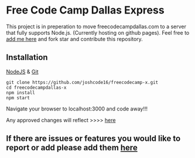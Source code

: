 # Free Code Camp Dallas Express
This project is in preperation to move freecodecampdallas.com to a server that fully supports Node.js. (Currently hosting on github pages). Feel free to [add me here](http://github.com/joshcode16/) and fork star and contribute this repository.

## Installation
[NodeJS](https://nodejs.org) & [Git](https://git-scm.com/)
~~~~
git clone https://github.com/joshcode16/freecodecamp-x.git
cd freecodecampdallas-x
npm install
npm start
~~~~
Navigate your browser to localhost:3000 and code away!!!

Any approved changes will reflect >>>> [here](https://freecodecampx.herokuapp.com/)
## If there are issues or features you would like to report or add please add them [here](https://github.com/joshcode16/freecodecampdallas-x/issues)
